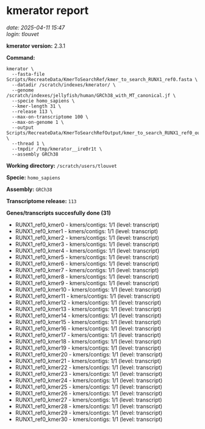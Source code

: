 # kmerator report
*date: 2025-04-11 15:47*  
*login: tlouvet*

**kmerator version:** 2.3.1

**Command:**

```
kmerator \
  --fasta-file Scripts/RecreateData/KmerToSearchRef/kmer_to_search_RUNX1_ref0.fasta \
  --datadir /scratch/indexes/kmerator/ \
  --genome /scratch/indexes/jellyfish/human/GRCh38_with_MT_canonical.jf \
  --specie homo_sapiens \
  --kmer-length 31 \
  --release 113 \
  --max-on-transcriptome 100 \
  --max-on-genome 1 \
  --output Scripts/RecreateData/KmerToSearchRefOutput/kmer_to_search_RUNX1_ref0_output \
  --thread 1 \
  --tmpdir /tmp/kmerator__ire0r1t \
  --assembly GRCh38
```

**Working directory:** `/scratch/users/tlouvet`

**Specie:** `homo_sapiens`

**Assembly:** `GRCh38`

**Transcriptome release:** `113`

**Genes/transcripts succesfully done (31)**

- RUNX1_ref0_kmer0 - kmers/contigs: 1/1 (level: transcript)
- RUNX1_ref0_kmer1 - kmers/contigs: 1/1 (level: transcript)
- RUNX1_ref0_kmer2 - kmers/contigs: 1/1 (level: transcript)
- RUNX1_ref0_kmer3 - kmers/contigs: 1/1 (level: transcript)
- RUNX1_ref0_kmer4 - kmers/contigs: 1/1 (level: transcript)
- RUNX1_ref0_kmer5 - kmers/contigs: 1/1 (level: transcript)
- RUNX1_ref0_kmer6 - kmers/contigs: 1/1 (level: transcript)
- RUNX1_ref0_kmer7 - kmers/contigs: 1/1 (level: transcript)
- RUNX1_ref0_kmer8 - kmers/contigs: 1/1 (level: transcript)
- RUNX1_ref0_kmer9 - kmers/contigs: 1/1 (level: transcript)
- RUNX1_ref0_kmer10 - kmers/contigs: 1/1 (level: transcript)
- RUNX1_ref0_kmer11 - kmers/contigs: 1/1 (level: transcript)
- RUNX1_ref0_kmer12 - kmers/contigs: 1/1 (level: transcript)
- RUNX1_ref0_kmer13 - kmers/contigs: 1/1 (level: transcript)
- RUNX1_ref0_kmer14 - kmers/contigs: 1/1 (level: transcript)
- RUNX1_ref0_kmer15 - kmers/contigs: 1/1 (level: transcript)
- RUNX1_ref0_kmer16 - kmers/contigs: 1/1 (level: transcript)
- RUNX1_ref0_kmer17 - kmers/contigs: 1/1 (level: transcript)
- RUNX1_ref0_kmer18 - kmers/contigs: 1/1 (level: transcript)
- RUNX1_ref0_kmer19 - kmers/contigs: 1/1 (level: transcript)
- RUNX1_ref0_kmer20 - kmers/contigs: 1/1 (level: transcript)
- RUNX1_ref0_kmer21 - kmers/contigs: 1/1 (level: transcript)
- RUNX1_ref0_kmer22 - kmers/contigs: 1/1 (level: transcript)
- RUNX1_ref0_kmer23 - kmers/contigs: 1/1 (level: transcript)
- RUNX1_ref0_kmer24 - kmers/contigs: 1/1 (level: transcript)
- RUNX1_ref0_kmer25 - kmers/contigs: 1/1 (level: transcript)
- RUNX1_ref0_kmer26 - kmers/contigs: 1/1 (level: transcript)
- RUNX1_ref0_kmer27 - kmers/contigs: 1/1 (level: transcript)
- RUNX1_ref0_kmer28 - kmers/contigs: 1/1 (level: transcript)
- RUNX1_ref0_kmer29 - kmers/contigs: 1/1 (level: transcript)
- RUNX1_ref0_kmer30 - kmers/contigs: 1/1 (level: transcript)

